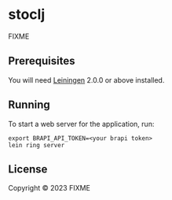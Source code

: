 # stoclj

FIXME

## Prerequisites

You will need [Leiningen][] 2.0.0 or above installed.

[leiningen]: https://github.com/technomancy/leiningen

## Running

To start a web server for the application, run:

    export BRAPI_API_TOKEN=<your brapi token>
    lein ring server

## License

Copyright © 2023 FIXME
